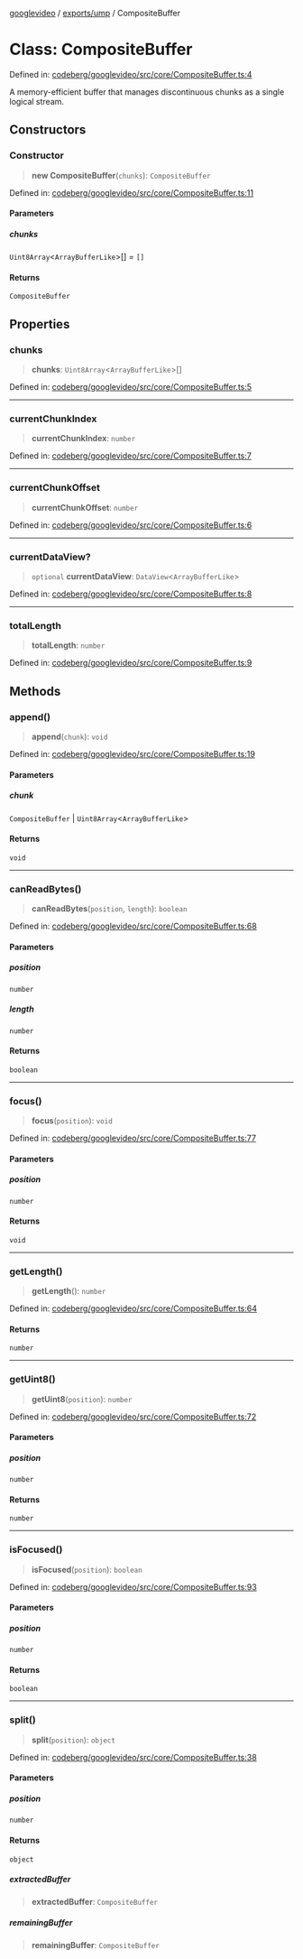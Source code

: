 [googlevideo](../../../README.md) / [exports/ump](../README.md) / CompositeBuffer

# Class: CompositeBuffer

Defined in: [codeberg/googlevideo/src/core/CompositeBuffer.ts:4](https://github.com/LuanRT/googlevideo/blob/19854137cadaf49fd755394883dfd7fe5fdaba20/src/core/CompositeBuffer.ts#L4)

A memory-efficient buffer that manages discontinuous chunks as a single logical stream.

## Constructors

### Constructor

> **new CompositeBuffer**(`chunks`): `CompositeBuffer`

Defined in: [codeberg/googlevideo/src/core/CompositeBuffer.ts:11](https://github.com/LuanRT/googlevideo/blob/19854137cadaf49fd755394883dfd7fe5fdaba20/src/core/CompositeBuffer.ts#L11)

#### Parameters

##### chunks

`Uint8Array`\<`ArrayBufferLike`\>[] = `[]`

#### Returns

`CompositeBuffer`

## Properties

### chunks

> **chunks**: `Uint8Array`\<`ArrayBufferLike`\>[]

Defined in: [codeberg/googlevideo/src/core/CompositeBuffer.ts:5](https://github.com/LuanRT/googlevideo/blob/19854137cadaf49fd755394883dfd7fe5fdaba20/src/core/CompositeBuffer.ts#L5)

***

### currentChunkIndex

> **currentChunkIndex**: `number`

Defined in: [codeberg/googlevideo/src/core/CompositeBuffer.ts:7](https://github.com/LuanRT/googlevideo/blob/19854137cadaf49fd755394883dfd7fe5fdaba20/src/core/CompositeBuffer.ts#L7)

***

### currentChunkOffset

> **currentChunkOffset**: `number`

Defined in: [codeberg/googlevideo/src/core/CompositeBuffer.ts:6](https://github.com/LuanRT/googlevideo/blob/19854137cadaf49fd755394883dfd7fe5fdaba20/src/core/CompositeBuffer.ts#L6)

***

### currentDataView?

> `optional` **currentDataView**: `DataView`\<`ArrayBufferLike`\>

Defined in: [codeberg/googlevideo/src/core/CompositeBuffer.ts:8](https://github.com/LuanRT/googlevideo/blob/19854137cadaf49fd755394883dfd7fe5fdaba20/src/core/CompositeBuffer.ts#L8)

***

### totalLength

> **totalLength**: `number`

Defined in: [codeberg/googlevideo/src/core/CompositeBuffer.ts:9](https://github.com/LuanRT/googlevideo/blob/19854137cadaf49fd755394883dfd7fe5fdaba20/src/core/CompositeBuffer.ts#L9)

## Methods

### append()

> **append**(`chunk`): `void`

Defined in: [codeberg/googlevideo/src/core/CompositeBuffer.ts:19](https://github.com/LuanRT/googlevideo/blob/19854137cadaf49fd755394883dfd7fe5fdaba20/src/core/CompositeBuffer.ts#L19)

#### Parameters

##### chunk

`CompositeBuffer` | `Uint8Array`\<`ArrayBufferLike`\>

#### Returns

`void`

***

### canReadBytes()

> **canReadBytes**(`position`, `length`): `boolean`

Defined in: [codeberg/googlevideo/src/core/CompositeBuffer.ts:68](https://github.com/LuanRT/googlevideo/blob/19854137cadaf49fd755394883dfd7fe5fdaba20/src/core/CompositeBuffer.ts#L68)

#### Parameters

##### position

`number`

##### length

`number`

#### Returns

`boolean`

***

### focus()

> **focus**(`position`): `void`

Defined in: [codeberg/googlevideo/src/core/CompositeBuffer.ts:77](https://github.com/LuanRT/googlevideo/blob/19854137cadaf49fd755394883dfd7fe5fdaba20/src/core/CompositeBuffer.ts#L77)

#### Parameters

##### position

`number`

#### Returns

`void`

***

### getLength()

> **getLength**(): `number`

Defined in: [codeberg/googlevideo/src/core/CompositeBuffer.ts:64](https://github.com/LuanRT/googlevideo/blob/19854137cadaf49fd755394883dfd7fe5fdaba20/src/core/CompositeBuffer.ts#L64)

#### Returns

`number`

***

### getUint8()

> **getUint8**(`position`): `number`

Defined in: [codeberg/googlevideo/src/core/CompositeBuffer.ts:72](https://github.com/LuanRT/googlevideo/blob/19854137cadaf49fd755394883dfd7fe5fdaba20/src/core/CompositeBuffer.ts#L72)

#### Parameters

##### position

`number`

#### Returns

`number`

***

### isFocused()

> **isFocused**(`position`): `boolean`

Defined in: [codeberg/googlevideo/src/core/CompositeBuffer.ts:93](https://github.com/LuanRT/googlevideo/blob/19854137cadaf49fd755394883dfd7fe5fdaba20/src/core/CompositeBuffer.ts#L93)

#### Parameters

##### position

`number`

#### Returns

`boolean`

***

### split()

> **split**(`position`): `object`

Defined in: [codeberg/googlevideo/src/core/CompositeBuffer.ts:38](https://github.com/LuanRT/googlevideo/blob/19854137cadaf49fd755394883dfd7fe5fdaba20/src/core/CompositeBuffer.ts#L38)

#### Parameters

##### position

`number`

#### Returns

`object`

##### extractedBuffer

> **extractedBuffer**: `CompositeBuffer`

##### remainingBuffer

> **remainingBuffer**: `CompositeBuffer`
